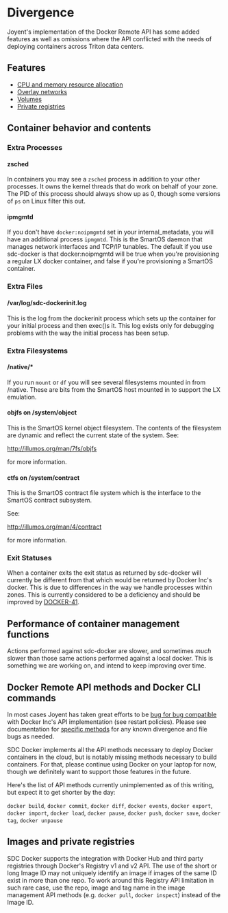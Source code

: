 # Divergence

Joyent's implementation of the Docker Remote API has some added features as well as omissions where the API conflicted with the needs of deploying containers across Triton data centers.

## Features

- [CPU and memory resource allocation](features/resources.md)
- [Overlay networks](features/networks.md)
- [Volumes](features/volumes.md)
- [Private registries](features/repos.md)

## Container behavior and contents

### Extra Processes

#### zsched

In containers you may see a `zsched` process in addition to your other
processes. It owns the kernel threads that do work on behalf of your zone.
The PID of this process should always show up as 0, though some versions of
`ps` on Linux filter this out.

#### ipmgmtd

If you don't have `docker:noipmgmtd` set in your internal_metadata, you will
have an additional process `ipmgmtd`. This is the SmartOS daemon that manages
network interfaces and TCP/IP tunables. The default if you use sdc-docker is
that docker:noipmgmtd will be true when you're provisioning a regular LX docker
container, and false if you're provisioning a SmartOS container.

### Extra Files

#### /var/log/sdc-dockerinit.log

This is the log from the dockerinit process which sets up the container for
your initial process and then exec()s it. This log exists only for debugging
problems with the way the initial process has been setup.

### Extra Filesystems

#### /native/*

If you run `mount` or `df` you will see several filesystems mounted in from
/native. These are bits from the SmartOS host mounted in to support the LX
emulation.

#### objfs on /system/object

This is the SmartOS kernel object filesystem. The contents of the filesystem
are dynamic and reflect the current state of the system. See:

http://illumos.org/man/7fs/objfs

for more information.

#### ctfs on /system/contract

This is the SmartOS contract file system which is the interface to the SmartOS
contract subsystem.

See:

http://illumos.org/man/4/contract

for more information.

### Exit Statuses

When a container exits the exit status as returned by sdc-docker will currently
be different from that which would be returned by Docker Inc's docker. This is
due to differences in the way we handle processes within zones. This is
currently considered to be a deficiency and should be improved by [DOCKER-41](http://smartos.org/bugview/DOCKER-41).

## Performance of container management functions

Actions performed against sdc-docker are slower, and sometimes _much_ slower
than those same actions performed against a local docker. This is something we
are working on, and intend to keep improving over time.

## Docker Remote API methods and Docker CLI commands

In most cases Joyent has taken great efforts to be [bug for bug compatible](http://en.wikipedia.org/wiki/Bug_compatibility) with Docker Inc's API implementation (see restart policies). Please see documentation for [specific methods](./commands/) for any known divergence and file bugs as needed.

SDC Docker implements all the API methods necessary to deploy Docker containers in
the cloud, but is notably missing methods necessary to build containers. For that,
please continue using Docker on your laptop for now, though we definitely want to
support those features in the future.

Here's the list of API methods currently unimplemented as of this writing, but
expect it to get shorter by the day:

`docker build`, `docker commit`, `docker diff`, `docker events`, `docker export`,
`docker import`, `docker load`, `docker pause`, `docker push`, `docker save`,
`docker tag`, `docker unpause`

## Images and private registries

SDC Docker supports the integration with Docker Hub and third party registries through
Docker's Registry v1 and v2 API. The use of the short or long Image ID may not uniquely
identify an image if images of the same ID exist in more than one repo. To work around
this Registry API limitation in such rare case, use the repo, image and tag name in
the image management API methods (e.g. `docker pull`, `docker inspect`) instead of
the Image ID.
